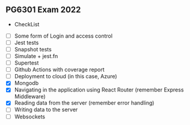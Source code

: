 ## PG6301 Exam 2022


 * CheckList
* [ ] Some form of Login and access control
* [ ] Jest tests
* [ ] Snapshot tests
* [ ] Simulate + jest.fn
* [ ] Supertest
* [ ] Github Actions with coverage report
* [ ] Deployment to cloud (in this case, Azure)
* [x] Mongodb
* [x] Navigating in the application using React Router (remember Express Middleware)
* [x] Reading data from the server (remember error handling)
* [ ] Writing data to the server
* [ ] Websockets